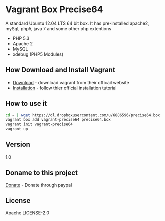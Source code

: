Vagrant Box Precise64
=========

A standard Ubuntu 12.04 LTS 64 bit box. It has pre-installed apache2, mySql, php5, java 7 and some other php extentions 

  - PHP 5.3
  - Apache 2
  - MySQL  
  - xdebug (PHP5 Modules) 
  

How Download and Install Vagrant
-----------
* [Download] - download vagrant from their officail website
* [Installation] - follow thier official  installation tutorial

How to use it
--------------

```sh
cd ~ | wget https://dl.dropboxusercontent.com/u/6886596/precise64.box
vagrant box add vagrant-precise64 precise64.box
vagrant init vagrant-precise64
vagrant up
```
Version
----
1.0

Doname to this project
----
[Donate] - Donate through paypal

License
----
Apache LICENSE-2.0




[Download]:http://www.vagrantup.com/downloads.html
[Installation]:http://docs.vagrantup.com/v2/installation/index.html
[Donate]:https://www.paypal.com/cgi-bin/webscr?cmd=_donations&business=eftakhairul%40gmail%2ecom&lc=CA&item_name=Eftakhairul%20world&item_number=web_product&currency_code=CAD&bn=PP%2dDonationsBF%3abtn_donateCC_LG%2egif%3aNonHosted
